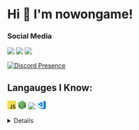 # Hi 👋 I'm nowongame!

<h3>Social Media</h3>
   <a href="https://discord.com/users/686990422198845452" target"blank_"><img src="https://img.shields.io/badge/discord%20-111111.svg?&style=for-the-badge&logo=discord&logoColor=white"></a>
   <a href="https://open.spotify.com/user/21xdlchq5ldonozdb7rm2do4y?si=5436b468a3424bf7" target"blank_"><img src="https://img.shields.io/badge/Spotify%20-111111.svg?&style=for-the-badge&logo=spotify&logoColor=white"></a>
   <a href="https://github.com/nowongame" target"blank_"><img src="https://img.shields.io/badge/GitHub%20-111111.svg?&style=for-the-badge&logo=github&logoColor=white"></a>

[![Discord Presence](https://lanyard-profile-readme.vercel.app/api/686990422198845452)](https://discord.com/users/686990422198845452)

  ## Langauges I Know:
<code><img height="20" src="https://raw.githubusercontent.com/github/explore/80688e429a7d4ef2fca1e82350fe8e3517d3494d/topics/javascript/javascript.png"></code>
<code><img height="20" src="https://raw.githubusercontent.com/github/explore/80688e429a7d4ef2fca1e82350fe8e3517d3494d/topics/nodejs/nodejs.png"></code>
<code><img height="20" src="https://camo.githubusercontent.com/d11bc5fc022603363226da69441297bc1f6dda6cd6253d80f5ed010125810aad/68747470733a2f2f692e696d6775722e636f6d2f534931445a66332e706e67"></code>
<code><img height="20" src="https://raw.githubusercontent.com/github/explore/80688e429a7d4ef2fca1e82350fe8e3517d3494d/topics/visual-studio-code/visual-studio-code.png"></code>
 
 <details>
   Github Stats
<img src="https://github-readme-stats.vercel.app/api?username=nowongame&&show_icons=true&title_color=ffffff&icon_color=bb2acf&text_color=daf7dc&bg_color=151515" width="%100" height="150px" alt="stats" />
</details>

